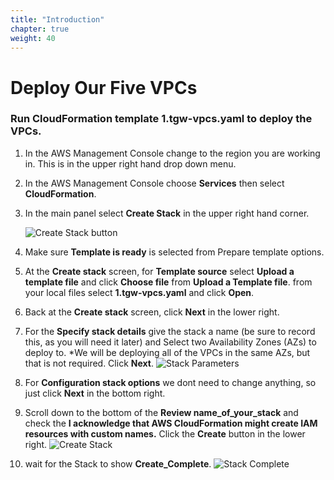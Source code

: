 ```yaml
---
title: "Introduction"
chapter: true
weight: 40
---
```


# Deploy Our Five VPCs

### Run CloudFormation template 1.tgw-vpcs.yaml to deploy the VPCs.

1. In the AWS Management Console change to the region you are working in. This is in the upper right hand drop down menu.

1. In the AWS Management Console choose **Services** then select **CloudFormation**.

1. In the main panel select **Create Stack** in the upper right hand corner.<p>
   ![Create Stack button](../images/createStack.png)

1. Make sure **Template is ready** is selected from Prepare template options.

1. At the **Create stack** screen, for **Template source** select **Upload a template file** and click **Choose file** from **Upload a Template file**. from your local files select **1.tgw-vpcs.yaml** and click **Open**.

1. Back at the **Create stack** screen, click **Next** in the lower right.

1. For the **Specify stack details** give the stack a name (be sure to record this, as you will need it later) and Select two Availability Zones (AZs) to deploy to. \*We will be deploying all of the VPCs in the same AZs, but that is not required. Click **Next**.
   ![Stack Parameters](../images/createStack-VPCparameters.png)

1. For **Configuration stack options** we dont need to change anything, so just click **Next** in the bottom right.

1. Scroll down to the bottom of the **Review name_of_your_stack** and check the **I acknowledge that AWS CloudFormation might create IAM resources with custom names.** Click the **Create** button in the lower right.
   ![Create Stack](../images/createStack-VPCiam.png)

1. wait for the Stack to show **Create_Complete**.
   ![Stack Complete](../images/createStack-VPCComplete.png)
